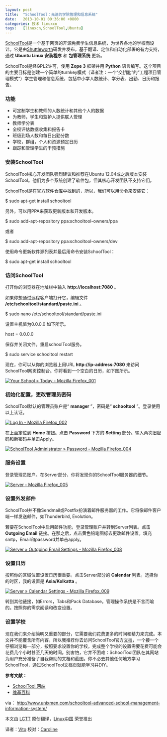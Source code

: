 ```yaml
---
layout: post
title:	"SchoolTool：先进的学院管理和信息系统"
date:	2013-10-01 09:36:00 +0800 
categories:	技术 linuxcn 
tags:	[linuxcn,SchoolTool,Ubuntu]
---
```



[SchoolTool](http://schooltool.org/)是一个基于网页的开源免费学生信息系统，为世界各地的学校而设计。它是由[Shuttleworth](http://www.shuttleworthfoundation.org/)研发并发布，基于翻译、定位和自动化部署的有力支持，通过 **Ubuntu Linux 安装程序** 和 **包管理系统** 更新。


SchoolTool是经GPL2许可，使用 **Zope 3** 框架并用 **Python** 语言编写。这个项目的主要目标是创建一个简单的turnkey模式（译者注：一个“交钥匙”的“工程项目管理模式”）学生管理和信息系统，包括中小学人数统计、学分表、出勤、日历和报告。


### **功能**


* 可定制学生和教师的人数统计和其他个人的数据
* 为教师，学生和监护人提供联人管理
* 教师学分表
* 全校评估数据收集和报告卡
* 班级到场人数和每日出勤分数
* 学校，群组，个人和资源预定日历
* 跟踪和管理学生的干预措施


### **安装SchoolTool**


SchoolTool核心开发团队强烈建议和推荐在Ubuntu 12.04或之后版本安装SchoolTool。他们为多个系统创建了软件包，但其核心开发团队不支持它们。


SchoolTool是在官方软件仓库中找到的，所以，我们可以用命令来安装它：


$ sudo apt-get install schooltool


另外，可以用PPA来获取更新版本和开发版本。


$ sudo add-apt-repository ppa:schooltool-owners/ppa


或者


$ sudo add-apt-repository ppa:schooltool-owners/dev


使用命令更新软件源列表并最后用命令安装SchoolTool：


$ sudo apt-get install schooltool


### **访问SchoolTool**


打开你的浏览器在地址栏中输入 **http://localhost:7080** 。


如果你想通过远程客户端打开它，编辑文件 **/etc/schooltool/standard/paste.ini** 。


$ sudo nano /etc/schooltool/standard/paste.ini


设置主机值为0.0.0.0 如下所示。


host = 0.0.0.0


保存并关闭文件。重启schoolTool服务。


$ sudo service schooltool restart 


现在，你可以从你的浏览器上用URL **http://ip-address:7080** 来访问SchoolTool网页控制台。你将看到一个空白的日历，如下图所示。


[![Your School » Today - Mozilla Firefox_001](/Asserts/Images/album/201309/30/113116aypvbveybvsgigmb.png)](http://180016988.r.cdn77.net/wp-content/uploads/2013/09/Your-School-%C2%BB-Today-Mozilla-Firefox_001.png)


### **初始化配置，更改管理员密码**


SchoolTool默认的管理员账户是“ **manager** ”，密码是“ **schooltool** ”。登录使用以上认证。


[![Log In - Mozilla Firefox_002](/Asserts/Images/album/201309/30/113118ekeg4iggw6pwg6pb.png)](http://180016988.r.cdn77.net/wp-content/uploads/2013/09/Log-In-Mozilla-Firefox_002.png)


在上面定位到 **Home** 按钮。点击 **Password** 下方的 **Setting** 部分。输入两次旧密码和新密码并单击Apply。


[![SchoolTool Administrator » Password - Mozilla Firefox_004](/Asserts/Images/album/201309/30/1131267104ry71mzmdr458.png)](http://180016988.r.cdn77.net/wp-content/uploads/2013/09/SchoolTool-Administrator-%C2%BB-Password-Mozilla-Firefox_004.png)


### **服务设置**


登录管理员账户。在Server部分，你将发现你的SchoolTool服务器的细节。


[![Server - Mozilla Firefox_005](/Asserts/Images/album/201309/30/113133t6gvtfyffcquzg8p.png)](http://180016988.r.cdn77.net/wp-content/uploads/2013/09/Server-Mozilla-Firefox_005.png)


### **设置外发邮件**


SchoolTool并不像Sendmail或Postfix扮演着邮件服务器的工作。它将像邮件客户端一样发送邮件，如Thunderbird, Evolution。


若要在SchoolTool中启用邮件功能，登录管理账户并转到Server列表。点击 **Outgoing Email** 链接。在那之后，点击黄色铅笔图标去更改邮件设置。填充smtp，Email和password并单击apply。


[![Server » Outgoing Email Settings - Mozilla Firefox_008](/Asserts/Images/album/201309/30/113136llw4ojclbzljt6bl.png)](http://180016988.r.cdn77.net/wp-content/uploads/2013/09/Server-%C2%BB-Outgoing-Email-Settings-Mozilla-Firefox_008.png)


### **设置日历**


按照你的区域位置设置日历很重要。点击Server部分的 **Calendar** 列表。选择你的时区，我的设置是 **Asia/Kolkatta** 。


[![Server » Calendar Settings - Mozilla Firefox_009](/Asserts/Images/album/201309/30/113138tf3f0v07777ct2kc.png)](http://180016988.r.cdn77.net/wp-content/uploads/2013/09/Server-%C2%BB-Calendar-Settings-Mozilla-Firefox_009.png)


转到其他链接，如Errors，Tabs和Pack Database。管理操作系统是不言而喻的。按照你的需求阅读和改变设置。


### **设置学校**


现在我们来介绍简明又重要的部分，它需要我们花费更多的时间和精力来完成。本文并不能覆含所有内容，所以我推荐你去访问SchoolTool官方[文档](http://book.schooltool.org/setup-toc.html)，一个接一个仔细浏览每一部分，按照要求设置你的学校。完成整个学校的设置需要花费可能会花费几个小时甚至几天的时间。别害怕，它并不困难：SchoolTool团队在其网站为用户充分准备了自我帮助的文档和截图。你不必去其他任何地方学习SchoolTool，通过SchoolTool文档页就能学习并DIY。


**参考文献：**


* [SchoolTool 网站](http://www.schooltool.org/)
* [维基百科](http://en.wikipedia.org/wiki/SchoolTool)


 


via： <http://www.unixmen.com/schooltool-advanced-school-management-information-system/>


本文由 [LCTT](https://github.com/LCTT/TranslateProject) 原创翻译，[Linux中国](http://linux.cn/portal.php) 荣誉推出


译者：[Vito](http://linux.cn/space/Vito) 校对：[Caroline](http://linux.cn/space/14763)
